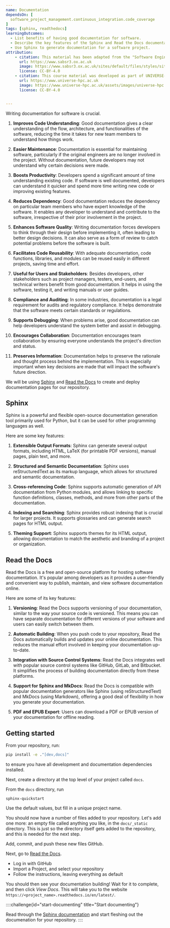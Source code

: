 ```yaml
---
name: Documentation
dependsOn: [
  software_project_management.continuous_integration.code_coverage
]
tags: [sphinx, readthedocs]
learningOutcomes:
  - List benefits of having good documentation for software.
  - Describe the key features of the Sphinx and Read the Docs documentation and hosting tools.
  - Use Sphinx to generate documentation for a software project.
attribution: 
    - citation: This material has been adapted from the "Software Engineering" module of the SABS R³ Center for Doctoral Training.
      url: https://www.sabsr3.ox.ac.uk
      image: https://www.sabsr3.ox.ac.uk/sites/default/files/styles/site_logo/public/styles/site_logo/public/sabsr3/site-logo/sabs_r3_cdt_logo_v3_111x109.png
      license: CC-BY-4.0
    - citation: This course material was developed as part of UNIVERSE-HPC, which is funded through the SPF ExCALIBUR programme under grant number EP/W035731/1 
      url: https://www.universe-hpc.ac.uk
      image: https://www.universe-hpc.ac.uk/assets/images/universe-hpc.png
      license: CC-BY-4.0


---
```



Writing documentation for software is crucial.

1. **Improves Code Understanding**: Good documentation gives a clear understanding of the flow, architecture, and functionalities of the software, reducing the time it takes for new team members to understand how things work.

1. **Easier Maintenance**: Documentation is essential for maintaining software, particularly if the original engineers are no longer involved in the project. Without documentation, future developers may not understand why certain decisions were made.

1. **Boosts Productivity**: Developers spend a significant amount of time understanding existing code. If software is well documented, developers can understand it quicker and spend more time writing new code or improving existing features.

1. **Reduces Dependency**: Good documentation reduces the dependency on particular team members who have expert knowledge of the software. It enables any developer to understand and contribute to the software, irrespective of their prior involvement in the project.

1. **Enhances Software Quality**: Writing documentation forces developers to think through their design before implementing it, often leading to better design decisions. It can also serve as a form of review to catch potential problems before the software is built.

1. **Facilitates Code Reusability**: With adequate documentation, code functions, libraries, and modules can be reused easily in different projects, saving time and effort.

1. **Useful for Users and Stakeholders**: Besides developers, other stakeholders such as project managers, testers, end-users, and technical writers benefit from good documentation. It helps in using the software, testing it, and writing manuals or user guides.

1. **Compliance and Auditing**: In some industries, documentation is a legal requirement for audits and regulatory compliance. It helps demonstrate that the software meets certain standards or regulations.

1. **Supports Debugging**: When problems arise, good documentation can help developers understand the system better and assist in debugging.

1. **Encourages Collaboration**: Documentation encourages team collaboration by ensuring everyone understands the project's direction and status.

1. **Preserves Information**: Documentation helps to preserve the rationale and thought process behind the implementation. This is especially important when key decisions are made that will impact the software's future direction.

We will be using [Sphinx](https://www.sphinx-doc.org/en/master/) and [Read the Docs](https://readthedocs.org/) to create and deploy documentation pages for our repository.

## Sphinx

Sphinx is a powerful and flexible open-source documentation generation tool primarily used for Python, but it can be used for other programming languages as well.

Here are some key features:

1. **Extensible Output Formats**: Sphinx can generate several output formats, including HTML, LaTeX (for printable PDF versions), manual pages, plain text, and more.

1. **Structured and Semantic Documentation**: Sphinx uses reStructuredText as its markup language, which allows for structured and semantic documentation.

1. **Cross-referencing Code**: Sphinx supports automatic generation of API documentation from Python modules, and allows linking to specific function definitions, classes, methods, and more from other parts of the documentation.

1. **Indexing and Searching**: Sphinx provides robust indexing that is crucial for larger projects. It supports glossaries and can generate search pages for HTML output.

1. **Theming Support**: Sphinx supports themes for its HTML output, allowing documentation to match the aesthetic and branding of a project or organization.

## Read the Docs

Read the Docs is a free and open-source platform for hosting software documentation.
It's popular among developers as it provides a user-friendly and convenient way to publish, maintain, and view software documentation online.

Here are some of its key features:

1. **Versioning**: Read the Docs supports versioning of your documentation, similar to the way your source code is versioned. This means you can have separate documentation for different versions of your software and users can easily switch between them.

1. **Automatic Building**: When you push code to your repository, Read the Docs automatically builds and updates your online documentation. This reduces the manual effort involved in keeping your documentation up-to-date.

1. **Integration with Source Control Systems**: Read the Docs integrates well with popular source control systems like GitHub, GitLab, and Bitbucket. It simplifies the process of building documentation directly from these platforms.

1. **Support for Sphinx and MkDocs**: Read the Docs is compatible with popular documentation generators like Sphinx (using reStructuredText) and MkDocs (using Markdown), offering a good deal of flexibility in how you generate your documentation.

1. **PDF and EPUB Export**: Users can download a PDF or EPUB version of your documentation for offline reading.

## Getting started

From your repository, run:

~~~ bash
pip install -e ."[dev,docs]"
~~~

to ensure you have all development and documentation dependencies installed.

Next, create a directory at the top level of your project called `docs`.

From the `docs` directory, run

~~~shell
sphinx-quickstart
~~~

Use the default values, but fill in a unique project name.

You should now have a number of files added to your repository.
Let's add one more: an empty file called anything you like, in the `docs/_static` directory.
This is just so the directory itself gets added to the repository, and this is needed for the next step.

Add, commit, and push these new files GitHub.

Next, go to [Read the Docs](https://readthedocs.org/).

- Log in with GitHub
- Import a Project, and select your repository
- Follow the instructions, leaving everything as default

You should then see your documentation building!
Wait for it to complete, and then click *View Docs*.
This will take you to the website `https://<project_name>.readthedocs.io/en/latest/`.

::::challenge{id="start-documenting" title="Start documenting"}

Read through the [Sphinx documentation](https://www.sphinx-doc.org/en/master/) and start fleshing out the documenation for your repository.
::::
